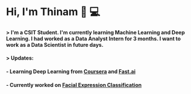 # Hi, I'm __Thinam__ 👋 :computer:

#### > I'm a **CSIT Student**. I'm currently learning **Machine Learning** and **Deep Learning**. I had worked as a **Data Analyst Intern** for **3 months**. I want to work as a **Data Scientist** in future days. 

#### > Updates:
####   - Learning **Deep Learning** from [Coursera](https://www.coursera.org/) and [Fast.ai](https://course.fast.ai/#)
####   - Currently worked on [Facial Expression Classification](https://github.com/ThinamXx/Facial-Expression-Classification.git)


<!--
**ThinamXx/ThinamXx** is a ✨ _special_ ✨ repository because its `README.md` (this file) appears on your GitHub profile.

Here are some ideas to get you started:

- 🔭 I’m currently working on ...
- 🌱 I’m currently learning ...
- 👯 I’m looking to collaborate on ...
- 🤔 I’m looking for help with ...
- 💬 Ask me about ...
- 📫 How to reach me: ...
- 😄 Pronouns: ...
- ⚡ Fun fact: ...
-->
